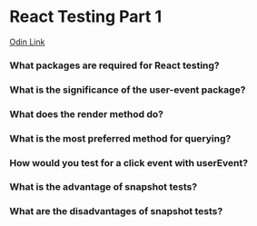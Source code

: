 # React Testing Part 1

[Odin Link](https://www.theodinproject.com/lessons/node-path-javascript-react-testing-part-1)

### What packages are required for React testing?

### What is the significance of the user-event package?

### What does the render method do?

### What is the most preferred method for querying?

### How would you test for a click event with userEvent?

### What is the advantage of snapshot tests?

### What are the disadvantages of snapshot tests?
